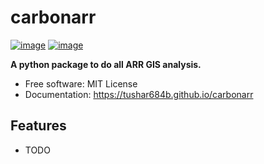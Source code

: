 # carbonarr


[![image](https://img.shields.io/pypi/v/carbonarr.svg)](https://pypi.python.org/pypi/carbonarr)
[![image](https://img.shields.io/conda/vn/conda-forge/carbonarr.svg)](https://anaconda.org/conda-forge/carbonarr)


**A python package to do all ARR GIS analysis.**


-   Free software: MIT License
-   Documentation: https://tushar684b.github.io/carbonarr
    

## Features

-   TODO
